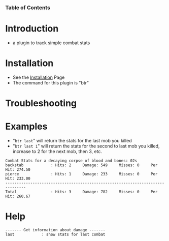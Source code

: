 ### Table of Contents ###


# Introduction #
  * a plugin to track simple combat stats

# Installation #
  * See the [Installation](Installation.md) Page
  * The command for this plugin is "btr"

# Troubleshooting #

# Examples #
  * "`btr last`" will return the stats for the last mob you killed
  * "`btr last 1`" will return the stats for the second to last mob you killed, increase to 2 for the next mob, then 3, etc.
```
Combat Stats for a decaying corpse of blood and bones: 02s 
backstab            : Hits: 2     Damage: 549     Misses: 0     Per Hit: 274.50
pierce              : Hits: 1     Damage: 233     Misses: 0     Per Hit: 233.00
-------------------------------------------------------------------------------
Total               : Hits: 3     Damage: 782     Misses: 0     Per Hit: 260.67
```
# Help #
```
------- Get information about damage -------
last            : show stats for last combat
```